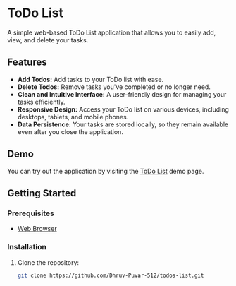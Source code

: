 # ToDo List

A simple web-based ToDo List application that allows you to easily add, view, and delete your tasks.

## Features

- **Add Todos:** Add tasks to your ToDo list with ease.
- **Delete Todos:** Remove tasks you've completed or no longer need.
- **Clean and Intuitive Interface:** A user-friendly design for managing your tasks efficiently.
- **Responsive Design:** Access your ToDo list on various devices, including desktops, tablets, and mobile phones.
- **Data Persistence:** Your tasks are stored locally, so they remain available even after you close the application.

## Demo

You can try out the application by visiting the [ToDo List](https://example.com) demo page.

## Getting Started

### Prerequisites

- [Web Browser](https://www.google.com/chrome/)

### Installation

1. Clone the repository:

   ```sh
   git clone https://github.com/Dhruv-Puvar-512/todos-list.git
